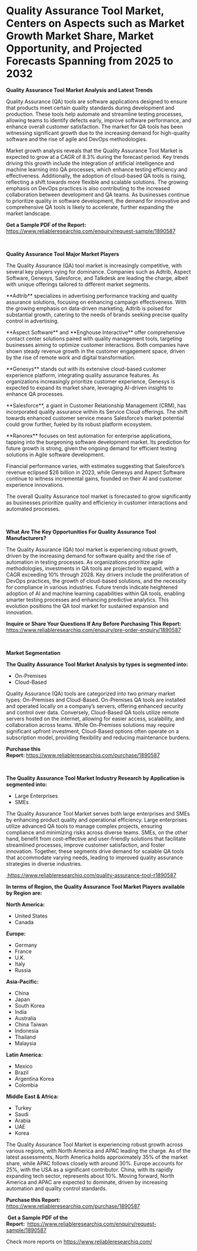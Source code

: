 <p><h1>Quality Assurance Tool Market, Centers on Aspects such as Market Growth Market Share, Market Opportunity, and Projected Forecasts Spanning from 2025 to 2032</h1></p><p><strong>Quality Assurance Tool Market Analysis and Latest Trends</strong></p>
<p><p>Quality Assurance (QA) tools are software applications designed to ensure that products meet certain quality standards during development and production. These tools help automate and streamline testing processes, allowing teams to identify defects early, improve software performance, and enhance overall customer satisfaction. The market for QA tools has been witnessing significant growth due to the increasing demand for high-quality software and the rise of agile and DevOps methodologies.</p><p>Market growth analysis reveals that the Quality Assurance Tool Market is expected to grow at a CAGR of 8.3% during the forecast period. Key trends driving this growth include the integration of artificial intelligence and machine learning into QA processes, which enhance testing efficiency and effectiveness. Additionally, the adoption of cloud-based QA tools is rising, reflecting a shift towards more flexible and scalable solutions. The growing emphasis on DevOps practices is also contributing to the increased collaboration between development and QA teams. As businesses continue to prioritize quality in software development, the demand for innovative and comprehensive QA tools is likely to accelerate, further expanding the market landscape.</p></p>
<p><strong>Get a Sample PDF of the Report:&nbsp;</strong> <a href="https://www.reliableresearchiq.com/enquiry/request-sample/1890587?utm_campaign=3353&utm_medium=2&utm_source=Github&utm_content=ia&utm_term=11032025&utm_id=quality-assurance-tool">https://www.reliableresearchiq.com/enquiry/request-sample/1890587</a></p>
<p>&nbsp;</p>
<p><strong>Quality Assurance Tool Major Market Players</strong></p>
<p><p>The Quality Assurance (QA) tool market is increasingly competitive, with several key players vying for dominance. Companies such as Adtrib, Aspect Software, Genesys, Salesforce, and Talkdesk are leading the charge, albeit with unique offerings tailored to different market segments.</p><p>**Adtrib** specializes in advertising performance tracking and quality assurance solutions, focusing on enhancing campaign effectiveness. With the growing emphasis on data-driven marketing, Adtrib is poised for substantial growth, catering to the needs of brands seeking precise quality control in advertising.</p><p>**Aspect Software** and **Enghouse Interactive** offer comprehensive contact center solutions paired with quality management tools, targeting businesses aiming to optimize customer interactions. Both companies have shown steady revenue growth in the customer engagement space, driven by the rise of remote work and digital transformation.</p><p>**Genesys** stands out with its extensive cloud-based customer experience platform, integrating quality assurance features. As organizations increasingly prioritize customer experience, Genesys is expected to expand its market share, leveraging AI-driven insights to enhance QA processes.</p><p>**Salesforce**, a giant in Customer Relationship Management (CRM), has incorporated quality assurance within its Service Cloud offerings. The shift towards enhanced customer service means Salesforce’s market potential could grow further, fueled by its robust platform ecosystem.</p><p>**Ranorex** focuses on test automation for enterprise applications, tapping into the burgeoning software development market. Its prediction for future growth is strong, given the ongoing demand for efficient testing solutions in Agile software development.</p><p>Financial performance varies, with estimates suggesting that Salesforce’s revenue eclipsed $26 billion in 2023, while Genesys and Aspect Software continue to witness incremental gains, founded on their AI and customer experience innovations.</p><p>The overall Quality Assurance tool market is forecasted to grow significantly as businesses prioritize quality and efficiency in customer interactions and automated processes.</p></p>
<p>&nbsp;</p>
<p><strong>What Are The Key Opportunities For Quality Assurance Tool Manufacturers?</strong></p>
<p><p>The Quality Assurance (QA) tool market is experiencing robust growth, driven by the increasing demand for software quality and the rise of automation in testing processes. As organizations prioritize agile methodologies, investments in QA tools are projected to expand, with a CAGR exceeding 10% through 2028. Key drivers include the proliferation of DevOps practices, the growth of cloud-based solutions, and the necessity for compliance in various industries. Future trends indicate heightened adoption of AI and machine learning capabilities within QA tools, enabling smarter testing processes and enhancing predictive analytics. This evolution positions the QA tool market for sustained expansion and innovation.</p></p>
<p><strong>Inquire or Share Your Questions If Any Before Purchasing This Report:</strong> <a href="https://www.reliableresearchiq.com/enquiry/pre-order-enquiry/1890587?utm_campaign=3353&utm_medium=2&utm_source=Github&utm_content=ia&utm_term=11032025&utm_id=quality-assurance-tool">https://www.reliableresearchiq.com/enquiry/pre-order-enquiry/1890587</a></p>
<p>&nbsp;</p>
<p><strong>Market Segmentation</strong></p>
<p><strong>The Quality Assurance Tool Market Analysis by types is segmented into:</strong></p>
<p><ul><li>On-Premises</li><li>Cloud-Based</li></ul></p>
<p><p>Quality Assurance (QA) tools are categorized into two primary market types: On-Premises and Cloud-Based. On-Premises QA tools are installed and operated locally on a company’s servers, offering enhanced security and control over data. Conversely, Cloud-Based QA tools utilize remote servers hosted on the internet, allowing for easier access, scalability, and collaboration across teams. While On-Premises solutions may require significant upfront investment, Cloud-Based options often operate on a subscription model, providing flexibility and reducing maintenance burdens.</p></p>
<p><strong>Purchase this Report:&nbsp;</strong><a href="https://www.reliableresearchiq.com/purchase/1890587?utm_campaign=3353&utm_medium=2&utm_source=Github&utm_content=ia&utm_term=11032025&utm_id=quality-assurance-tool">https://www.reliableresearchiq.com/purchase/1890587</a></p>
<p>&nbsp;</p>
<p><strong>The Quality Assurance Tool Market Industry Research by Application is segmented into:</strong></p>
<p><ul><li>Large Enterprises</li><li>SMEs</li></ul></p>
<p><p>The Quality Assurance Tool Market serves both large enterprises and SMEs by enhancing product quality and operational efficiency. Large enterprises utilize advanced QA tools to manage complex projects, ensuring compliance and minimizing risks across diverse teams. SMEs, on the other hand, benefit from cost-effective and user-friendly solutions that facilitate streamlined processes, improve customer satisfaction, and foster innovation. Together, these segments drive demand for scalable QA tools that accommodate varying needs, leading to improved quality assurance strategies in diverse industries.</p></p>
<p><a href="https://www.reliableresearchiq.com/quality-assurance-tool-r1890587?utm_campaign=3353&utm_medium=2&utm_source=Github&utm_content=ia&utm_term=11032025&utm_id=quality-assurance-tool">&nbsp;https://www.reliableresearchiq.com/quality-assurance-tool-r1890587</a></p>
<p><strong>In terms of Region, the Quality Assurance Tool Market Players available by Region are:</strong></p>
<p>
    <p> <strong> North America: </strong>
        <ul>
            <li>United States</li>
            <li>Canada</li>
        </ul>
        </p> 
    <p> <strong> Europe: </strong>
        <ul>
            <li>Germany</li>
            <li>France</li>
            <li>U.K.</li>
            <li>Italy</li>
            <li>Russia</li>
        </ul>
        </p> 
    <p> <strong> Asia-Pacific: </strong>
        <ul>
            <li>China</li>
            <li>Japan</li>
            <li>South Korea</li>
            <li>India</li>
            <li>Australia</li>
            <li>China Taiwan</li>
            <li>Indonesia</li>
            <li>Thailand</li>
            <li>Malaysia</li>
        </ul>
        </p> 
    <p> <strong> Latin America: </strong>
        <ul>
            <li>Mexico</li>
            <li>Brazil</li>
            <li>Argentina Korea</li>
            <li>Colombia</li>
        </ul>
        </p> 
    <p> <strong> Middle East & Africa: </strong>
        <ul>
            <li>Turkey</li>
            <li>Saudi</li>
            <li>Arabia</li>
            <li>UAE</li>
            <li>Korea</li>
        </ul>
    </p>
    </p>
<p><p>The Quality Assurance Tool Market is experiencing robust growth across various regions, with North America and APAC leading the charge. As of the latest assessments, North America holds approximately 35% of the market share, while APAC follows closely with around 30%. Europe accounts for 25%, with the USA as a significant contributor. China, with its rapidly expanding tech sector, represents about 10%. Moving forward, North America and APAC are expected to dominate, driven by increasing automation and quality control standards.</p></p>
<p><strong>Purchase this Report: </strong><a href="https://www.reliableresearchiq.com/purchase/1890587?utm_campaign=3353&utm_medium=2&utm_source=Github&utm_content=ia&utm_term=11032025&utm_id=quality-assurance-tool">https://www.reliableresearchiq.com/purchase/1890587</a></p>
<p>&nbsp;<strong>Get a Sample PDF of the Report:&nbsp;&nbsp;</strong><a href="https://www.reliableresearchiq.com/enquiry/request-sample/1890587?utm_campaign=3353&utm_medium=2&utm_source=Github&utm_content=ia&utm_term=11032025&utm_id=quality-assurance-tool">https://www.reliableresearchiq.com/enquiry/request-sample/1890587</a></p>
<p><strong></strong></p>
<p>Check more reports on <a href="https://www.reliableresearchiq.com/?utm_campaign=3353&utm_medium=2&utm_source=Github&utm_content=ia&utm_term=11032025&utm_id=quality-assurance-tool">https://www.reliableresearchiq.com/</a></p>